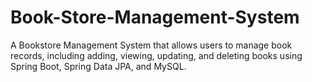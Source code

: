 # Book-Store-Management-System
A Bookstore Management System that allows users to manage book records, including adding, viewing, updating, and deleting books using Spring Boot, Spring Data JPA, and MySQL.
